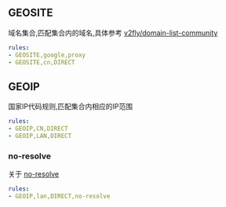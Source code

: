 ## GEOSITE

域名集合,匹配集合内的域名,具体参考 [v2fly/domain-list-community](https://github.com/v2fly/domain-list-community/tree/master/data)

```yaml
rules:
- GEOSITE,google,proxy
- GEOSITE,cn,DIRECT
```

## GEOIP

国家IP代码规则,匹配集合内相应的IP范围

```yaml
rules:
- GEOIP,CN,DIRECT
- GEOIP,LAN,DIRECT
```

### no-resolve

关于 [no-resolve](ipcidr.md#no-resolve)

```yaml
rules:
- GEOIP,lan,DIRECT,no-resolve
```
